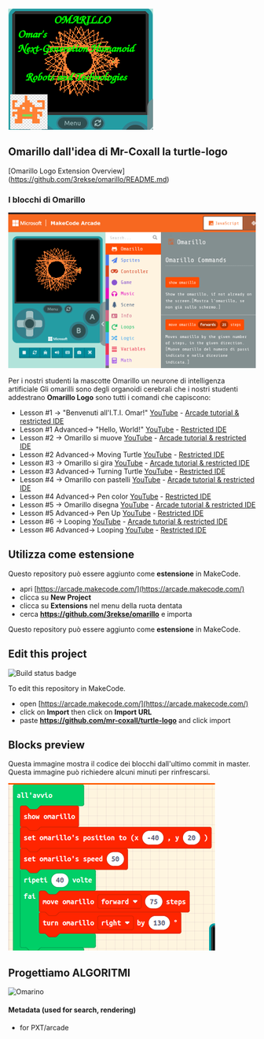 ![Omarillo Logo](https://raw.githubusercontent.com/3rekse/omarillo/master/icon.png)
## Omarillo dall'idea di Mr-Coxall la turtle-logo
[Omarillo Logo Extension Overview] (https://github.com/3rekse/omarillo/README.md)

### I blocchi di Omarillo
![Omarillo Logo Blocks](https://raw.githubusercontent.com/3rekse/omarillo/master/assets/OmarilloBlocks.png)

Per i nostri studenti la mascotte Omarillo un neurone di intelligenza artificiale
Gli omarilli sono degli organoidi cerebrali che i nostri studenti addestrano  **Omarillo Logo** sono tutti i comandi che capiscono:

- Lesson #1 → "Benvenuti all'I.T.I. Omar!" [YouTube](https://youtu.be/HW2zt7gOTXs) - [Arcade tutorial & restricted IDE](http://arcade.makecode.com/?lockedEditor=1#tutorial:https://github.com/3rekse/makecode-omarillo-logo-lesson1)
- Lesson #1 Advanced→ "Hello, World!"  [YouTube](https://youtu.be/qTC16Zdyr0s) - [Restricted IDE](http://arcade.makecode.com/?lockedEditor=1#tutorial:https://github.com/3rekse/makecode-omarillo-logo-lesson1-advanced)
- Lesson #2 → Omarillo si muove  [YouTube](https://youtu.be/6Iy0KVbIkzs) - [Arcade tutorial & restricted IDE](http://arcade.makecode.com/?lockedEditor=1#tutorial:https://github.com/3rekse/makecode-omarillo-logo-lesson2) 
- Lesson #2 Advanced→ Moving Turtle    [YouTube](https://youtu.be/mutWUDvQsAo) - [Restricted IDE](http://arcade.makecode.com/?lockedEditor=1#tutorial:https://github.com/3rekse/makecode-omarillo-logo-lesson2-advanced) 
- Lesson #3 → Omarillo si gira [YouTube](https://youtu.be/lnFRWyLXDUI) - [Arcade tutorial & restricted IDE](http://arcade.makecode.com/?lockedEditor=1#tutorial:https://github.com/3rekse/makecode-omarillo-logo-lesson3)
- Lesson #3 Advanced→ Turning Turtle   [YouTube](https://youtu.be/6zzq0y3baXo) - [Restricted IDE](http://arcade.makecode.com/?lockedEditor=1#tutorial:https://github.com/3rekse/makecode-omarillo-logo-lesson3-advanced) 
- Lesson #4 → Omarillo con pastelli [YouTube](https://youtu.be/tOWJ47YGXX0) - [Arcade tutorial & restricted IDE](http://arcade.makecode.com/?lockedEditor=1#tutorial:https://github.com/3rekse/makecode-omarillo-logo-lesson4)
- Lesson #4 Advanced→ Pen color        [YouTube](https://youtu.be/XbgNxCnBZ1c) - [Restricted IDE](http://arcade.makecode.com/?lockedEditor=1#tutorial:https://github.com/3rekse/makecode-omarillo-logo-lesson4-advanced)
- Lesson #5 → Omarillo disegna [YouTube](https://youtu.be/sIrBfOgNz9k) - [Arcade tutorial & restricted IDE](http://arcade.makecode.com/?lockedEditor=1#tutorial:https://github.com/3rekse/makecode-omarillo-logo-lesson5)
- Lesson #5 Advanced→ Pen Up           [YouTube](https://youtu.be/ysTdV30WCdg) - [Restricted IDE](http://arcade.makecode.com/?lockedEditor=1#tutorial:https://github.com/3rekse/makecode-omarillo-logo-lesson5-advanced) 
- Lesson #6 → Looping         [YouTube](https://youtu.be/xs2HbVJ8KQI) - [Arcade tutorial & restricted IDE](http://arcade.makecode.com/?lockedEditor=1#tutorial:https://github.com/3rekse/makecode-omarillo-logo-lesson6)
- Lesson #6 Advanced→ Looping          [YouTube](https://youtu.be/L8Mw3eyVer0) - [Restricted IDE](http://arcade.makecode.com/?lockedEditor=1#tutorial:https://github.com/3rekse/makecode-omarillo-logo-lesson6-advanced) 

## Utilizza come estensione

Questo repository può essere aggiunto come **estensione** in MakeCode.

* apri [https://arcade.makecode.com/](https://arcade.makecode.com/)
* clicca su **New Project**
* clicca su **Extensions** nel menu della ruota dentata
* cerca **https://github.com/3rekse/omarillo** e importa

Questo repository può essere aggiunto come **estensione** in MakeCode.

## Edit this project

![Build status badge](https://github.com/mr-coxall/turtle-logo/workflows/MakeCode/badge.svg)

To edit this repository in MakeCode.

* open [https://arcade.makecode.com/](https://arcade.makecode.com/)
* click on **Import** then click on **Import URL**
* paste **https://github.com/mr-coxall/turtle-logo** and click import

## Blocks preview

Questa immagine mostra il codice dei blocchi dall'ultimo commit in master. Questa immagine può richiedere alcuni minuti per rinfrescarsi.

![A rendered view of the blocks](https://raw.githubusercontent.com/3rekse/omarillo/master/assets/omarillo.png)

## Progettiamo ALGORITMI

![Omarino](https://bit.ly/omarino)

#### Metadata (used for search, rendering)

* for PXT/arcade
<script src="https://makecode.com/gh-pages-embed.js"></script><script>makeCodeRender("{{ site.makecode.home_url }}", "{{ site.github.owner_name }}/{{ site.github.repository_name }}");</script>
